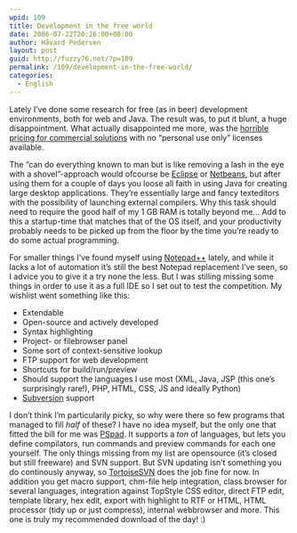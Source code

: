 ```yaml
---
wpid: 109
title: Development in the free world
date: 2006-07-22T20:26:00+00:00
author: Håvard Pedersen
layout: post
guid: http://fuzzy76.net/?p=109
permalink: /109/development-in-the-free-world/
categories:
  - English
---
```

Lately I&#8217;ve done some research for free (as in beer) development environments, both for web and Java. The result was, to put it blunt, a huge disappointment. What actually disappointed me more, was the [horrible pricing for commercial solutions](http://www.adobe.com/go/buydreamweaver) with no &#8220;personal use only&#8221; licenses available.

The &#8220;can do everything known to man but is like removing a lash in the eye with a shovel&#8221;-approach would ofcourse be [Eclipse](http://www.eclipse.org/) or [Netbeans](http://www.netbeans.org/), but after using them for a couple of days you loose all faith in using Java for creating large desktop applications. They&#8217;re essentially large and fancy texteditors with the possibility of launching external compilers. Why this task should need to require the good half of my 1 GB RAM is totally beyond me&#8230; Add to this a startup-time that matches that of the OS itself, and your productivity probably needs to be picked up from the floor by the time you&#8217;re ready to do some actual programming.

For smaller things I&#8217;ve found myself using [Notepad++](http://notepad-plus.sourceforge.net/) lately, and while it lacks a lot of automation it&#8217;s still the best Notepad replacement I&#8217;ve seen, so I advice you to give it a try none the less. But I was stilling missing some things in order to use it as a full IDE so I set out to test the competition. My wishlist went something like this:

  * Extendable
  * Open-source and actively developed
  * Syntax highlighting
  * Project- or filebrowser panel
  * Some sort of context-sensitive lookup
  * FTP support for web development
  * Shortcuts for build/run/preview
  * Should support the languages I use most (XML, Java, JSP (this one&#8217;s surprisingly rare!), PHP, HTML, CSS, JS and ideally Python)
  * [Subversion](http://subversion.tigris.org/) support

I don&#8217;t think I&#8217;m particularily picky, so why were there so few programs that managed to fill _half_ of these? I have no idea myself, but the only one that fitted the bill for me was [PSpad](http://www.pspad.com/). It supports a _ton_ of languages, but lets you define compilators, run commands and preview commands for each one yourself. The only things missing from my list are opensource (it&#8217;s closed but still freeware) and SVN support. But SVN updating isn&#8217;t something you do continously anyway, so [TortoiseSVN](http://tortoisesvn.tigris.org/) does the job fine for now. In addition you get macro support, chm-file help integration, class browser for several languages, integration against TopStyle CSS editor, direct FTP edit, template library, hex edit, export with highlight to RTF or HTML, HTML processor (tidy up or just compress), internal webbrowser and more. This one is truly my recommended download of the day! :)
